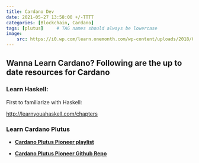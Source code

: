 ```yaml
---
title: Cardano Dev
date: 2021-05-27 13:58:00 +/-TTTT
categories: [Blockchain, Cardano]
tags: [plutus]     # TAG names should always be lowercase
image: 
    src: https://i0.wp.com/learn.onemonth.com/wp-content/uploads/2018/06/cardano.png?w=730&ssl=1
---
```

## Wanna Learn Cardano? Following are the up to date resources for Cardano

### Learn Haskell:
First to familiarize with Haskell:

<http://learnyouahaskell.com/chapters>

### Learn Cardano Plutus

- [**Cardano Plutus Pioneer playlist**](https://www.youtube.com/watch?v=igV7kMXcdpw&list=PLnPTB0CuBOBypVDf1oGcsvnJGJg8h-LII)

- [**Cardano Plutus Pioneer Github Repo**](https://github.com/input-output-hk/plutus-pioneer-program)